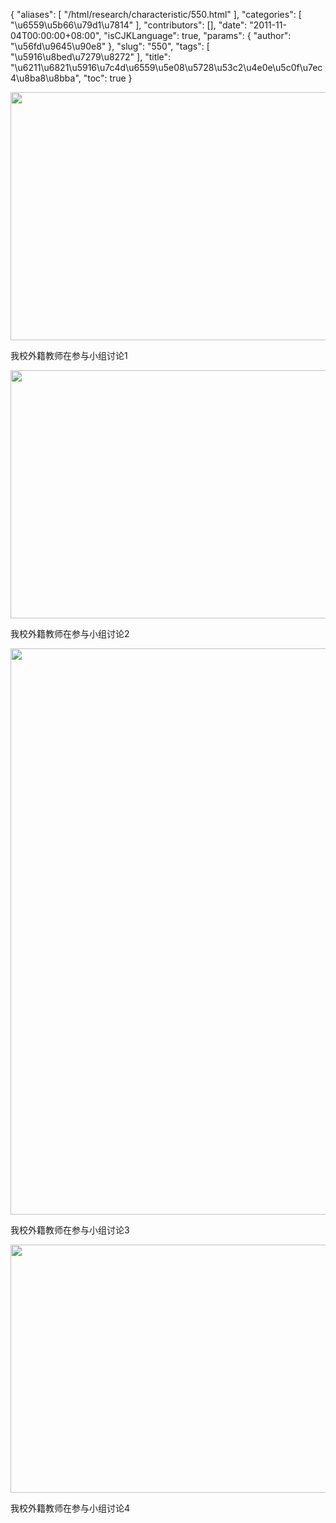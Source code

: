 {
    "aliases": [
        "/html/research/characteristic/550.html"
    ],
    "categories": [
        "\u6559\u5b66\u79d1\u7814"
    ],
    "contributors": [],
    "date": "2011-11-04T00:00:00+08:00",
    "isCJKLanguage": true,
    "params": {
        "author": "\u56fd\u9645\u90e8"
    },
    "slug": "550",
    "tags": [
        "\u5916\u8bed\u7279\u8272"
    ],
    "title": "\u6211\u6821\u5916\u7c4d\u6559\u5e08\u5728\u53c2\u4e0e\u5c0f\u7ec4\u8ba8\u8bba",
    "toc": true
}

<img
    src="https://cdn.tfls.online/mirror/full/54b89ab3b8b28ced2b3ee7d9857d700464143267.jpg"
    style="display:block;margin-left:auto;margin-right:auto;"
    decoding="async"
    fetchpriority="auto"
    loading="lazy"
    height="397"
    width="600"
/>

我校外籍教师在参与小组讨论1


<img
    src="https://cdn.tfls.online/mirror/full/1bd516dd9a75c27694a48a768b2bc88d0de844bb.jpg"
    style="display:block;margin-left:auto;margin-right:auto;"
    decoding="async"
    fetchpriority="auto"
    loading="lazy"
    height="397"
    width="600"
/>

我校外籍教师在参与小组讨论2


<img
    src="https://cdn.tfls.online/mirror/full/8f33033d0dbda0fdc67af9db7698929f3f5c4a9e.jpg"
    style="display:block;margin-left:auto;margin-right:auto;"
    decoding="async"
    fetchpriority="auto"
    loading="lazy"
    height="906"
    width="600"
/>

我校外籍教师在参与小组讨论3


<img
    src="https://cdn.tfls.online/mirror/full/b7aa5fee844c3db4556bf57d72ee49b61c236406.jpg"
    style="display:block;margin-left:auto;margin-right:auto;"
    decoding="async"
    fetchpriority="auto"
    loading="lazy"
    height="397"
    width="600"
/>

我校外籍教师在参与小组讨论4

